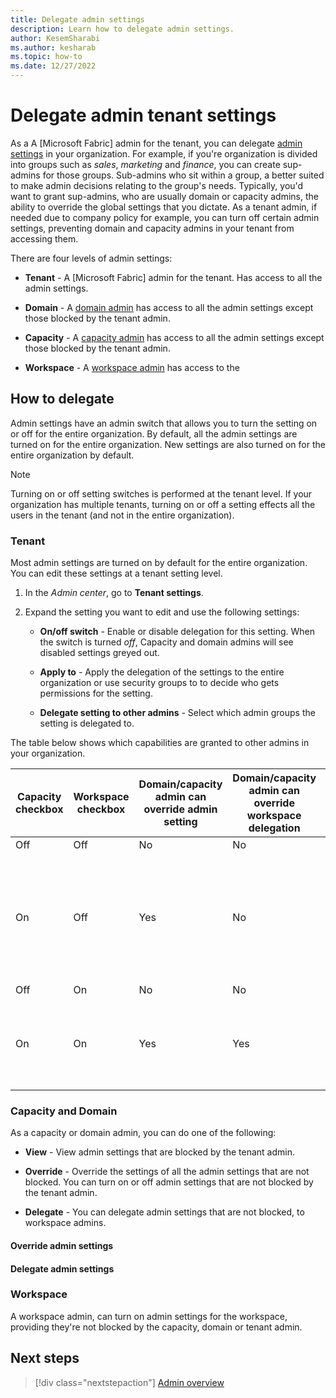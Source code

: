 ```yaml
---
title: Delegate admin settings
description: Learn how to delegate admin settings.
author: KesemSharabi
ms.author: kesharab
ms.topic: how-to
ms.date: 12/27/2022
---
```


# Delegate admin tenant settings

As a A [Microsoft Fabric] admin for the tenant, you can delegate [admin settings](tbd) in your organization. For example, if you're organization is divided into groups such as *sales*, *marketing* and *finance*, you can create sup-admins for those groups. Sub-admins who sit within a group, a better suited to make admin decisions relating to the group's needs. Typically, you'd want to grant sup-admins, who are usually domain or capacity admins, the ability to override the global settings that you dictate. As a tenant admin, if needed due to company policy for example, you can turn off certain admin settings, preventing domain and capacity admins in your tenant from accessing them.

There are four levels of admin settings:

* **Tenant** - A [Microsoft Fabric] admin for the tenant. Has access to all the admin settings.

* **Domain** - A [domain admin](tbd) has access to all the admin settings except those blocked by the tenant admin.

* **Capacity** - A [capacity admin](tbd) has access to all the admin settings except those blocked by the tenant admin.

* **Workspace** - A [workspace admin](tbd) has access to the 

## How to delegate

Admin settings have an admin switch that allows you to turn the setting on or off for the entire organization. By default, all the admin settings are turned on for the entire organization. New settings are also turned on for the entire organization by default.

>[!NOTE]
>Turning on or off setting switches is performed at the tenant level. If your organization has multiple tenants, turning on or off a setting effects all the users in the tenant (and not in the entire organization).

### Tenant

Most admin settings are turned on by default for the entire organization. You can edit these settings at a tenant setting level.

1. In the *Admin center*, go to **Tenant settings**.

2. Expand the setting you want to edit and use the following settings:

    * **On/off switch** - Enable or disable delegation for this setting. When the switch is turned *off*, Capacity and domain admins will see disabled settings greyed out.

    * **Apply to** - Apply the delegation of the settings to the entire organization or use security groups to to decide who gets permissions for the setting.

    * **Delegate setting to other admins** - Select which admin groups the setting is delegated to.

The table below shows which capabilities are granted to other admins in your organization.

|Capacity checkbox  |Workspace checkbox  |Domain/capacity admin can override admin setting |Domain/capacity admin can override workspace delegation |Workspace admin can override admin setting  |
|---------|---------|---------|---------|---|
|Off     |Off         |No         |No         |No  |
|On     |Off         |Yes         |No         |No, unless the parent capacity or domain admin overrides the tenants admin's delegation preference  |
|Off     |On         |No         |No         |Yes  |
|On     |On         |Yes         |Yes         |Yes, if permitted by the parent capacity or domain admin  |

### Capacity and Domain

As a capacity or domain admin, you can do one of the following:

* **View** - View admin settings that are blocked by the tenant admin.

* **Override** - Override the settings of all the admin settings that are not blocked. You can turn on or off admin settings that are not blocked by the tenant admin.

* **Delegate** - You can delegate admin settings that are not blocked, to workspace admins.

#### Override admin settings



#### Delegate admin settings



### Workspace

A workspace admin, can turn on admin settings for the workspace, providing they're not blocked by the capacity, domain or tenant admin.

## Next steps

>[!div class="nextstepaction"]
>[Admin overview](admin-overview.md)
